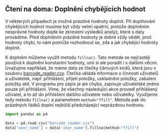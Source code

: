 ## Čtení na doma: Doplnění chybějících hodnot

V některých případech je možné prázdné hodnoty doplnit. Při doplňování chybějících hodnot musíme být vždy velmi opatrní, protože doplněním nesprávné hodnoty dojde ke zkreslení výsledků analýz, které s daty provádíme. Před doplněním prázdné hodnoty je dobré vždy vědět, proč hodnoty chybí, to nám pomůže rozhodnout se, zda a jak chybějící hodnoty doplnit.

K doplnění můžeme využít metodu `fillna()`. Tato metoda se nejčastěji používá k doplnění konstantní hodnoty, umí si ale poradit i s dalšími věcmi. Uvažujme například, že máme data ze čtečky čárových kódů, která jsou v souboru [barcode_reader.csv](assets/barcode_reader.csv). Čtečka ukládá informace o činnosti uživatelů a uživatelek, např. přihlášení, přijetí položky, uskladnění položky, zabalení položky atd. V programu pro zápis je ale chyba, zapisuje uživatelské jméno pouze při přihlášení. Víme, že všechny následující akce provedl přihlášený uživatel, a to až do přihlášení dalšího uživatele nebo uživatelky. Využijeme tedy metodu `fillna()` a parametrem `method="ffill"`. Metoda pak do prázdných řádků doplní nejbižší předcházející neprázdnou hodnotu.

```py
import pandas as pd

data = pd.read_csv("barcode_reader.csv")
data['user_name'] = data['user_name'].fillna(method="ffill")
```

